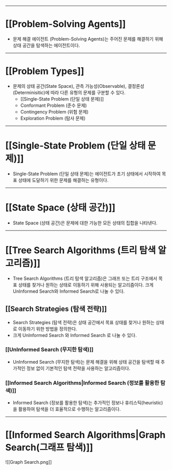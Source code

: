 
---
# [[Problem-Solving Agents]]

- 문제 해결 에이전트 (Problem-Solving Agents)는 주어진 문제를 해결하기 위해 상태 공간을 탐색하는 에이전트이다.

---
# [[Problem Types]]

- 문제의 상태 공간(State Space), 관측 가능성(Observable), 결정론성(Determinisitic)에 따라 다른 유형의 문제를 구분할 수 있다.
	- [[Single-State Problem (단일 상태 문제)]]
	- Conformant Problem (준수 문제)
	- Contingency Problem (위험 문제)
	- Exploration Problem (탐사 문제)

---
# [[Single-State Problem (단일 상태 문제)]]

- Single-State Problem (단일 상태 문제)는 에이전트가 초기 상태에서 시작하여 목표 상태에 도달하기 위한 문제를 해결하는 유형이다.

---
# [[State Space (상태 공간)]]

- State Space (상태 공간)은 문제에 대한 가능한 모든 상태의 집합을 나타낸다.

---
# [[Tree Search Algorithms (트리 탐색 알고리즘)]]

- Tree Search Algorithms (트리 탐색 알고리즘)은 그래프 또는 트리 구조에서 목표 상태를 찾거나 원하는 상태로 이동하기 위해 사용되는 알고리즘이다. 크게 UnInformed Search와 Informed Search로 나눌 수 있다.

## [[Search Strategies (탐색 전략)]]
- Search Strategies (탐색 전략)은 상태 공간에서 목표 상태를 찾거나 원하는 상태로 이동하기 위한 방법을 정의한다.
- 크게 UnInformed Search 와 Informed Search 로 나눌 수 있다.

### [[UnInformed Search (무지한 탐색)]]

- UnInformed Search (무지한 탐색)는 문제 해결을 위해 상태 공간을 탐색할 때 추가적인 정보 없이 기본적인 탐색 전략을 사용하는 알고리즘이다.

### [[Informed Search Algorithms|Informed Search (정보를 활용한 탐색)]]

- Informed Search (정보를 활용한 탐색)는 추가적인 정보나 휴리스틱(heuristic)을 활용하여 탐색을 더 효율적으로 수행하는 알고리즘이다.

---
# [[Informed Search Algorithms|Graph Search(그래프 탐색)]]

![[Graph Search.png]]